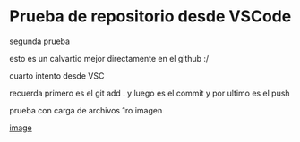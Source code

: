 # Prueba de repositorio desde VSCode

segunda prueba

esto es un calvartio mejor directamente en el github :/

cuarto intento desde VSC

recuerda primero es el git add . y luego es el commit y por ultimo es el push

prueba con carga de archivos 1ro imagen

[image]("model-services.jpg")